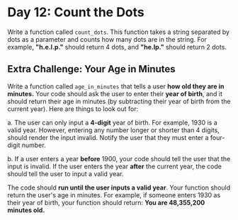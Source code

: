 # Day 12: Count the Dots

Write a function called `count_dots`. This function takes a string
separated by dots as a parameter and counts how many dots are in
the string. For example, __"h.e.l.p."__ should return 4 dots, and
__"he.lp."__ should return 2 dots.

## Extra Challenge: Your Age in Minutes

Write a function called `age_in_minutes` that tells a user __how
old they are in minutes.__ Your code should ask the user to enter
their __year of birth__, and it should return their age in minutes (by
subtracting their year of birth from the current year). Here are
things to look out for:

a. The user can only input a __4-digit__ year of birth. For example,
1930 is a valid year. However, entering any number longer
or shorter than 4 digits, should render the input invalid.
Notify the user that they must enter a four-digit number.

b.  If a user enters a year __before__ 1900, your code should tell
the user that the input is invalid. If the user enters the year
__after__ the current year, the code should tell the user to input
a valid year.

The code should __run until the user inputs a valid year__. Your
function should return the user's age in minutes. For example, if
someone enters 1930 as their year of birth, your function should
return:
__You are 48,355,200 minutes old.__
